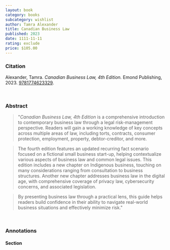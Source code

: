 ```yaml
---
layout: book
category: books
subcategory: wishlist
author: Tamra Alexander
title: Canadian Business Law
published: 2023
date: 1111-11-11
rating: exclude
price: $105.00
---
```


### Citation

Alexander, Tamra. *Canadian Business Law, 4th Edition.* Emond Publishing, 2023. [9781774623329](https://emond.ca/Store/Books/Canadian-Business-Law-4th-Edition).

<br>

### Abstract

> "*Canadian Business Law, 4th Edition* is a comprehensive introduction to contemporary business law through a legal risk-management perspective. Readers will gain a working knowledge of key concepts across multiple areas of law, including torts, contracts, consumer protection, employment, property, debtor-creditor, and more.

> The fourth edition features an updated recurring fact scenario focused on a fictional small business start-up, helping contextualize various aspects of business law and common legal issues. This edition includes a new chapter on Indigenous business, touching on many considerations ranging from consultation to business structures. Another new chapter addresses business law in the digital age, with comprehensive coverage of privacy law, cybersecurity concerns, and associated legislation.

> By presenting business law through a practical lens, this guide helps readers build confidence in their ability to navigate real-world business situations and effectively minimize risk."

<br>

### Annotations

#### Section

<br>
